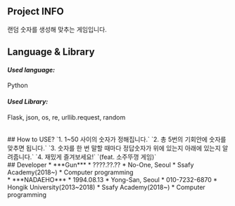 ## Project INFO
랜덤 숫자를 생성해 맞추는 게임입니다.
<br>
## Language & Library

#### *Used language:*
Python
<br>
#### *Used Library:*
Flask, json, os, re, urllib.request, random

<br>
## How to USE?
`1. 1~50 사이의 숫자가 정해집니다.`
`2. 총 5번의 기회안에 숫자를 맞추면 됩니다.`
`3. 숫자를 한 번 말할 때마다 정답숫자가 위에 있는지 아래에 있는지 알려줍니다.`
`4. 재밌게 즐겨보세요!`
`(feat. 소주뚜껑 게임)`

<br>
## Developer
* ***Gun***
    * ????.??.??
    * No-One, Seoul
    * Ssafy Academy(2018~)
    * Computer programming
<br>
* ***NADAEHO***
    * 1994.08.13
    * Yong-San, Seoul
    * 010-7232-6870
    * Hongik University(2013~2018)
    * Ssafy Academy(2018~)
    * Computer programming